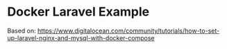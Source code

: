 # Docker Laravel Example

Based on: https://www.digitalocean.com/community/tutorials/how-to-set-up-laravel-nginx-and-mysql-with-docker-compose
